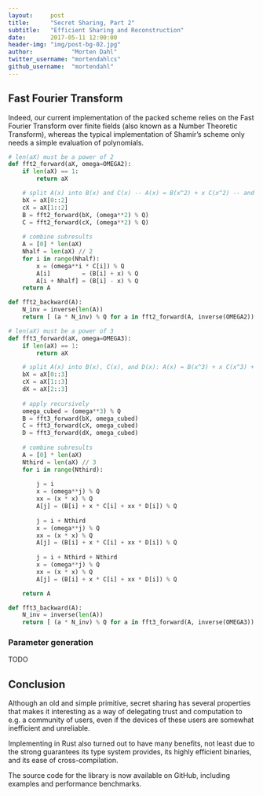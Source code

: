 ```yaml
---
layout:     post
title:      "Secret Sharing, Part 2"
subtitle:   "Efficient Sharing and Reconstruction"
date:       2017-05-11 12:00:00
header-img: "img/post-bg-02.jpg"
author:           "Morten Dahl"
twitter_username: "mortendahlcs"
github_username:  "mortendahl"
---
```


## Fast Fourier Transform

Indeed, our current implementation of the packed scheme relies on the Fast Fourier Transform over finite fields (also known as a Number Theoretic Transform), whereas the typical implementation of Shamir’s scheme only needs a simple evaluation of polynomials.

```python
# len(aX) must be a power of 2
def fft2_forward(aX, omega=OMEGA2):
    if len(aX) == 1:
        return aX

    # split A(x) into B(x) and C(x) -- A(x) = B(x^2) + x C(x^2) -- and recurse
    bX = aX[0::2]
    cX = aX[1::2]
    B = fft2_forward(bX, (omega**2) % Q)
    C = fft2_forward(cX, (omega**2) % Q)
        
    # combine subresults
    A = [0] * len(aX)
    Nhalf = len(aX) // 2
    for i in range(Nhalf):
        x = (omega**i * C[i]) % Q
        A[i]         = (B[i] + x) % Q
        A[i + Nhalf] = (B[i] - x) % Q
    return A

def fft2_backward(A):
    N_inv = inverse(len(A))
    return [ (a * N_inv) % Q for a in fft2_forward(A, inverse(OMEGA2)) ]
```

```python
# len(aX) must be a power of 3
def fft3_forward(aX, omega=OMEGA3):
    if len(aX) == 1:
        return aX

    # split A(x) into B(x), C(x), and D(x): A(x) = B(x^3) + x C(x^3) + x^2 D(x^3)
    bX = aX[0::3]
    cX = aX[1::3]
    dX = aX[2::3]
    
    # apply recursively
    omega_cubed = (omega**3) % Q
    B = fft3_forward(bX, omega_cubed)
    C = fft3_forward(cX, omega_cubed)
    D = fft3_forward(dX, omega_cubed)
        
    # combine subresults
    A = [0] * len(aX)
    Nthird = len(aX) // 3
    for i in range(Nthird):
        
        j = i
        x = (omega**j) % Q
        xx = (x * x) % Q
        A[j] = (B[i] + x * C[i] + xx * D[i]) % Q
        
        j = i + Nthird
        x = (omega**j) % Q
        xx = (x * x) % Q
        A[j] = (B[i] + x * C[i] + xx * D[i]) % Q
        
        j = i + Nthird + Nthird
        x = (omega**j) % Q
        xx = (x * x) % Q
        A[j] = (B[i] + x * C[i] + xx * D[i]) % Q

    return A

def fft3_backward(A):
    N_inv = inverse(len(A))
    return [ (a * N_inv) % Q for a in fft3_forward(A, inverse(OMEGA3)) ]
```

### Parameter generation

TODO

## Conclusion
Although an old and simple primitive, secret sharing has several properties that makes it interesting as a way of delegating trust and computation to e.g. a community of users, even if the devices of these users are somewhat inefficient and unreliable.

Implementing in Rust also turned out to have many benefits, not least due to the strong guarantees its type system provides, its highly efficient binaries, and its ease of cross-compilation.

The source code for the library is now available on GitHub, including examples and performance benchmarks.
